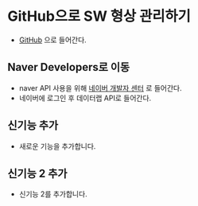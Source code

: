# GitHub으로 SW 형상 관리하기

-   [GitHub](https://github.com/) 으로 들어간다.


## Naver Developers로 이동

- naver API 사용을 위해  [네이버 개발자 센터](https://developers.naver.com) 로 들어간다.
- 네이버에 로그인 후 데이터랩 API로 들어간다.


## 신기능 추가


- 새로운 기능을 추가합니다.


## 신기능 2 추가

- 신기능 2를 추가합니다.
